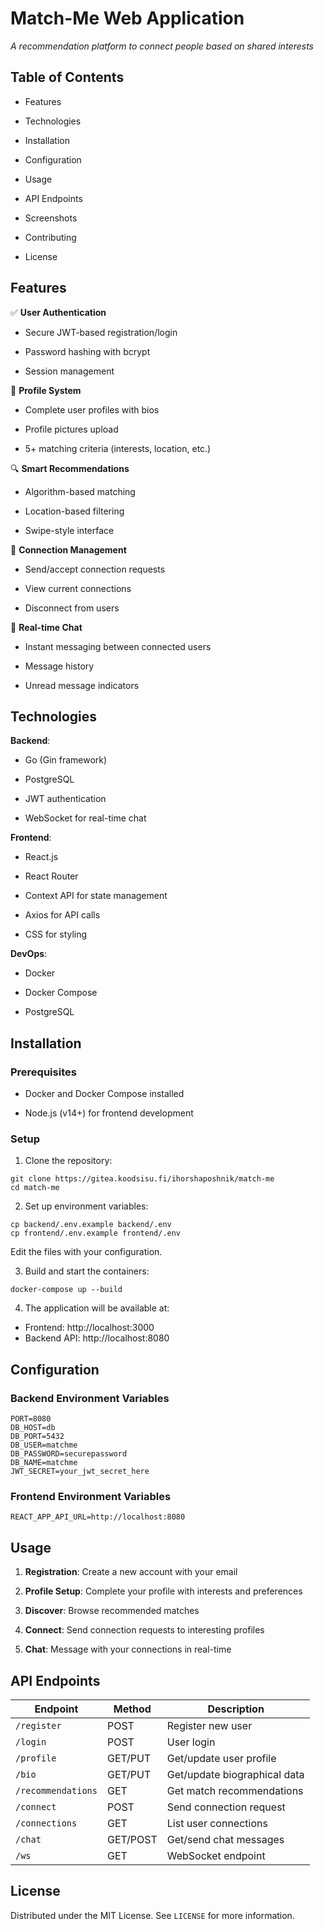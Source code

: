 # Match-Me Web Application

*A recommendation platform to connect people based on shared interests*

## Table of Contents

- Features
    
- Technologies
    
- Installation
    
- Configuration
    
- Usage
    
- API Endpoints
    
- Screenshots
    
- Contributing
    
- License
    

## Features

✅ **User Authentication**

- Secure JWT-based registration/login
    
- Password hashing with bcrypt
    
- Session management
    

💼 **Profile System**

- Complete user profiles with bios
    
- Profile pictures upload
    
- 5+ matching criteria (interests, location, etc.)
    

🔍 **Smart Recommendations**

- Algorithm-based matching
    
- Location-based filtering
    
- Swipe-style interface
    

🤝 **Connection Management**

- Send/accept connection requests
    
- View current connections
    
- Disconnect from users
    

💬 **Real-time Chat**

- Instant messaging between connected users
    
- Message history
    
- Unread message indicators
    

## Technologies

**Backend**:

- Go (Gin framework)
    
- PostgreSQL
    
- JWT authentication
    
- WebSocket for real-time chat
    

**Frontend**:

- React.js
    
- React Router
    
- Context API for state management
    
- Axios for API calls
    
- CSS for styling
    

**DevOps**:

- Docker
    
- Docker Compose
    
- PostgreSQL
    

## Installation

### Prerequisites

- Docker and Docker Compose installed
    
- Node.js (v14+) for frontend development
    

### Setup

1.  Clone the repository:

`git clone https://gitea.koodsisu.fi/ihorshaposhnik/match-me`  
`cd match-me`

2.  Set up environment variables:

`cp backend/.env.example backend/.env`  
`cp frontend/.env.example frontend/.env`

Edit the files with your configuration.

3.  Build and start the containers:

`docker-compose up --build`

4.  The application will be available at:

- Frontend: http://localhost:3000
- Backend API: http://localhost:8080

## Configuration

### Backend Environment Variables

`PORT=8080`  
`DB_HOST=db`  
`DB_PORT=5432`  
`DB_USER=matchme`  
`DB_PASSWORD=securepassword`  
`DB_NAME=matchme`  
`JWT_SECRET=your_jwt_secret_here`

### Frontend Environment Variables

`REACT_APP_API_URL=http://localhost:8080`

## Usage

1.  **Registration**: Create a new account with your email
    
2.  **Profile Setup**: Complete your profile with interests and preferences
    
3.  **Discover**: Browse recommended matches
    
4.  **Connect**: Send connection requests to interesting profiles
    
5.  **Chat**: Message with your connections in real-time
    

## API Endpoints

| Endpoint | Method | Description |
| --- | --- | --- |
| `/register` | POST | Register new user |
| `/login` | POST | User login |
| `/profile` | GET/PUT | Get/update user profile |
| `/bio` | GET/PUT | Get/update biographical data |
| `/recommendations` | GET | Get match recommendations |
| `/connect` | POST | Send connection request |
| `/connections` | GET | List user connections |
| `/chat` | GET/POST | Get/send chat messages |
| `/ws` | GET | WebSocket endpoint |

## License

Distributed under the MIT License. See `LICENSE` for more information.